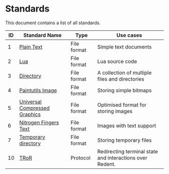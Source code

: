 # Standards
This document contains a list of all standards.

| ID  | Standard Name                                   | Type             | Use cases                                                    |
| --- | ----------------------------------------------- | ---------------- | ------------------------------------------------------------ |
| 1   | [Plain Text](1-plain.md)                        | File format      | Simple text documents                                        |
| 2   | [Lua](2-lua.md)                                 | File format      | Lua source code                                              |
| 3   | [Directory](3-directory.md)                     | File format      | A collection of multiple files and directories               |
| 4   | [Paintutils Image](4-paint.md)                  | File format      | Storing simple bitmaps                                       |
| 5   | [Universal Compressed Graphics](5-ucg.md)       | File format      | Optimised format for storing images                          |
| 6   | [Nitrogen Fingers Text](6-nft.md)               | File format      | Images with text support                                     |
| 7   | [Temporary directory](7-temp-directory.md)      | File format      | Storing temporary files                                      |
| 10  | [TRoR](10-tror.md)                              | Protocol         | Redirecting terminal state and interactions over Redent.     |
